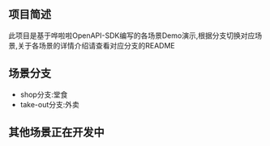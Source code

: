 ## 项目简述

此项目是基于哗啦啦OpenAPI-SDK编写的各场景Demo演示,根据分支切换对应场景,关于各场景的详情介绍请查看对应分支的README

## 场景分支

- shop分支:堂食
- take-out分支:外卖

## 其他场景正在开发中
